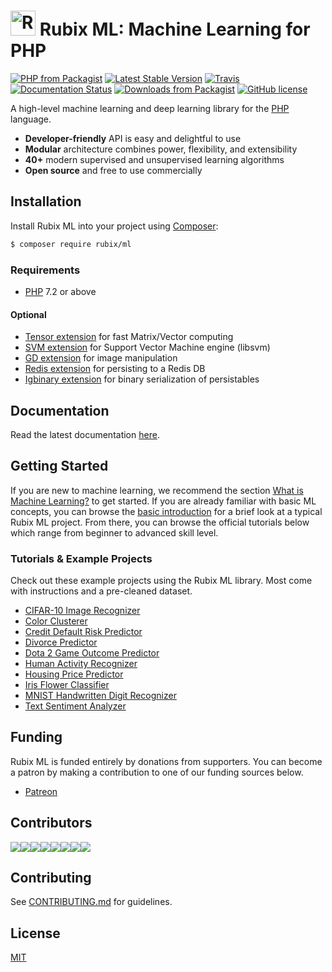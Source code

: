 <h1><span><img src="https://github.com/RubixML/RubixML/blob/master/docs/img/rubix-ml-logo.png?raw=true" width="40" height="40" alt="Rubix ML logo" /></span> <span>Rubix ML: Machine Learning for PHP</span></h1>

[![PHP from Packagist](https://img.shields.io/packagist/php-v/rubix/ml.svg?style=flat-square&colorB=8892BF)](https://www.php.net/) [![Latest Stable Version](https://img.shields.io/packagist/v/rubix/ml.svg?style=flat-square&colorB=orange)](https://packagist.org/packages/rubix/ml) [![Travis](https://img.shields.io/travis/RubixML/RubixML.svg?style=flat-square)](https://travis-ci.org/RubixML/RubixML) [![Documentation Status](https://img.shields.io/readthedocs/rubix-ml.svg?style=flat-square&colorB=blue)](https://rubix-ml.readthedocs.io/en/latest/?badge=latest) [![Downloads from Packagist](https://img.shields.io/packagist/dt/rubix/ml.svg?style=flat-square&colorB=red)](https://packagist.org/packages/rubix/ml) [![GitHub license](https://img.shields.io/github/license/andrewdalpino/Rubix.svg?style=flat-square)](https://github.com/andrewdalpino/Rubix/blob/master/LICENSE.md)

A high-level machine learning and deep learning library for the [PHP](https://php.net) language.

- **Developer-friendly** API is easy and delightful to use
- **Modular** architecture combines power, flexibility, and extensibility
- **40+** modern supervised and unsupervised learning algorithms
- **Open source** and free to use commercially

## Installation
Install Rubix ML into your project using [Composer](https://getcomposer.org/):
```sh
$ composer require rubix/ml
```

### Requirements
- [PHP](https://php.net/manual/en/install.php) 7.2 or above

#### Optional

- [Tensor extension](https://github.com/RubixML/Tensor) for fast Matrix/Vector computing
- [SVM extension](https://php.net/manual/en/book.svm.php) for Support Vector Machine engine (libsvm)
- [GD extension](https://php.net/manual/en/book.image.php) for image manipulation
- [Redis extension](https://github.com/phpredis/phpredis) for persisting to a Redis DB
- [Igbinary extension](https://github.com/igbinary/igbinary) for binary serialization of persistables

## Documentation
Read the latest documentation [here](https://docs.rubixml.com/en/latest/).

## Getting Started
If you are new to machine learning, we recommend the section [What is Machine Learning?](https://docs.rubixml.com/en/latest/what-is-machine-learning.html) to get started. If you are already familiar with basic ML concepts, you can browse the [basic introduction](https://docs.rubixml.com/en/latest/basic-introduction.html) for a brief look at a typical Rubix ML project. From there, you can browse the official tutorials below which range from beginner to advanced skill level.

### Tutorials & Example Projects
Check out these example projects using the Rubix ML library. Most come with instructions and a pre-cleaned dataset.

- [CIFAR-10 Image Recognizer](https://github.com/RubixML/CIFAR-10)
- [Color Clusterer](https://github.com/RubixML/Colors)
- [Credit Default Risk Predictor](https://github.com/RubixML/Credit)
- [Divorce Predictor](https://github.com/RubixML/Divorce)
- [Dota 2 Game Outcome Predictor](https://github.com/RubixML/Dota2)
- [Human Activity Recognizer](https://github.com/RubixML/HAR)
- [Housing Price Predictor](https://github.com/RubixML/Housing)
- [Iris Flower Classifier](https://github.com/RubixML/Iris)
- [MNIST Handwritten Digit Recognizer](https://github.com/RubixML/MNIST)
- [Text Sentiment Analyzer](https://github.com/RubixML/Sentiment)

## Funding
Rubix ML is funded entirely by donations from supporters. You can become a patron by making a contribution to one of our funding sources below.

- [Patreon](https://www.patreon.com/rubixml)

## Contributors
[![](https://sourcerer.io/fame/andrewdalpino/RubixML/RubixML/images/0)](https://sourcerer.io/fame/andrewdalpino/RubixML/RubixML/links/0)[![](https://sourcerer.io/fame/andrewdalpino/RubixML/RubixML/images/1)](https://sourcerer.io/fame/andrewdalpino/RubixML/RubixML/links/1)[![](https://sourcerer.io/fame/andrewdalpino/RubixML/RubixML/images/2)](https://sourcerer.io/fame/andrewdalpino/RubixML/RubixML/links/2)[![](https://sourcerer.io/fame/andrewdalpino/RubixML/RubixML/images/3)](https://sourcerer.io/fame/andrewdalpino/RubixML/RubixML/links/3)[![](https://sourcerer.io/fame/andrewdalpino/RubixML/RubixML/images/4)](https://sourcerer.io/fame/andrewdalpino/RubixML/RubixML/links/4)[![](https://sourcerer.io/fame/andrewdalpino/RubixML/RubixML/images/5)](https://sourcerer.io/fame/andrewdalpino/RubixML/RubixML/links/5)[![](https://sourcerer.io/fame/andrewdalpino/RubixML/RubixML/images/6)](https://sourcerer.io/fame/andrewdalpino/RubixML/RubixML/links/6)[![](https://sourcerer.io/fame/andrewdalpino/RubixML/RubixML/images/7)](https://sourcerer.io/fame/andrewdalpino/RubixML/RubixML/links/7)

## Contributing
See [CONTRIBUTING.md](https://github.com/RubixML/RubixML/blob/master/CONTRIBUTING.md) for guidelines.

## License
[MIT](https://github.com/RubixML/RubixML/blob/master/LICENSE.md)
